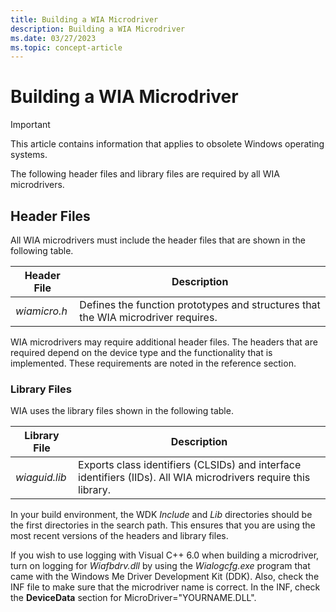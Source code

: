 ```yaml
---
title: Building a WIA Microdriver
description: Building a WIA Microdriver
ms.date: 03/27/2023
ms.topic: concept-article
---
```


# Building a WIA Microdriver

> [!IMPORTANT]
> This article contains information that applies to obsolete Windows operating systems.

The following header files and library files are required by all WIA microdrivers.

## Header Files

All WIA microdrivers must include the header files that are shown in the following table.

| Header File | Description |
|--|--|
| *wiamicro.h* | Defines the function prototypes and structures that the WIA microdriver requires. |

WIA microdrivers may require additional header files. The headers that are required depend on the device type and the functionality that is implemented. These requirements are noted in the reference section.

### Library Files

WIA uses the library files shown in the following table.

| Library File | Description |
|--|--|
| *wiaguid.lib* | Exports class identifiers (CLSIDs) and interface identifiers (IIDs). All WIA microdrivers require this library. |

In your build environment, the WDK *Include* and *Lib* directories should be the first directories in the search path. This ensures that you are using the most recent versions of the headers and library files.

If you wish to use logging with Visual C++ 6.0 when building a microdriver, turn on logging for *Wiafbdrv.dll* by using the *Wialogcfg.exe* program that came with the Windows Me Driver Development Kit (DDK). Also, check the INF file to make sure that the microdriver name is correct. In the INF, check the **DeviceData** section for MicroDriver="YOURNAME.DLL".
